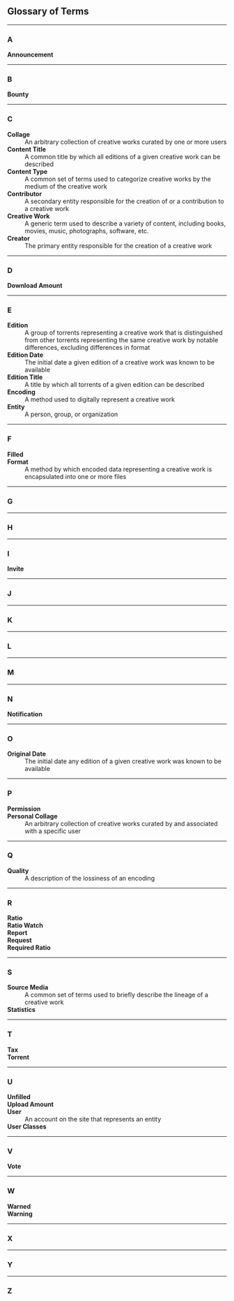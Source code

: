 
## Glossary of Terms

----
### A
<dl>
  <dt><b>Announcement</b></dt>
  <dd></dd>
</dl>

----
### B
<dl>
  <dt><b>Bounty</b></dt>
  <dd></dd>
</dl>

----
### C
<dl>
  <dt><b>Collage</b></dt>
  <dd>An arbitrary collection of creative works curated by one or more users</dd>
  <dt><b>Content Title</b></dt>
  <dd>A common title by which all editions of a given creative work can be described</dd>
  <dt><b>Content Type</b></dt>
  <dd>A common set of terms used to categorize creative works by the medium of the creative work</dd>
  <dt><b>Contributor</b></dt>
  <dd>A secondary entity responsible for the creation of or a contribution to a creative work</dd>
  <dt><b>Creative Work</b></dt>
  <dd>A generic term used to describe a variety of content, including books, movies, music, photographs, software, etc.</dd>
  <dt><b>Creator</b></dt>
  <dd>The primary entity responsible for the creation of a creative work</dd>
</dl>

----
### D
<dl>
  <dt><b>Download Amount</b></dt>
  <dd></dd>
</dl>

----
### E
<dl>
  <dt><b>Edition</b></dt>
  <dd>A group of torrents representing a creative work that is distinguished from other torrents representing the same creative work by notable differences, excluding differences in format</dd>
  <dt><b>Edition Date</b></dt>
  <dd>The initial date a given edition of a creative work was known to be available</dd>
  <dt><b>Edition Title</b></dt>
  <dd>A title by which all torrents of a given edition can be described</dd>
  <dt><b>Encoding</b></dt>
  <dd>A method used to digitally represent a creative work</dd>
  <dt><b>Entity</b></dt>
  <dd>A person, group, or organization</dd>
</dl>

----
### F
<dl>
  <dt><b>Filled</b></dt>
  <dd></dd>
  <dt><b>Format</b></dt>
  <dd>A method by which encoded data representing a creative work is encapsulated into one or more files</dd>
</dl>

----
### G

----
### H

----
### I
<dl>
  <dt><b>Invite</b></dt>
  <dd></dd>
</dl>

----
### J

----
### K

----
### L

----
### M

----
### N
<dl>
  <dt><b>Notification</b></dt>
  <dd></dd>
</dl>

----
### O
<dl>
  <dt><b>Original Date</b></dt>
  <dd>The initial date any edition of a given creative work was known to be available</dd>
</dl>

----
### P
<dl>
  <dt><b>Permission</b></dt>
  <dd></dd>
  <dt><b>Personal Collage</b></dt>
  <dd>An arbitrary collection of creative works curated by and associated with a specific user</dd>
</dl>

----
### Q
<dl>
  <dt><b>Quality</b></dt>
  <dd>A description of the lossiness of an encoding</dd>
</dl>

----
### R
<dl>
  <dt><b>Ratio</b></dt>
  <dd></dd>
  <dt><b>Ratio Watch</b></dt>
  <dd></dd>
  <dt><b>Report</b></dt>
  <dd></dd>
  <dt><b>Request</b></dt>
  <dd></dd>
  <dt><b>Required Ratio</b></dt>
  <dd></dd>
</dl>

----
### S
<dl>
  <dt><b>Source Media</b></dt>
  <dd>A common set of terms used to briefly describe the lineage of a creative work</dd>
  <dt><b>Statistics</b></dt>
  <dd></dd>
</dl>

----
### T
<dl>
  <dt><b>Tax</b></dt>
  <dd></dd>
  <dt><b>Torrent</b></dt>
  <dd></dd>
</dl>

----
### U
<dl>
  <dt><b>Unfilled</b></dt>
  <dd></dd>
  <dt><b>Upload Amount</b></dt>
  <dd></dd>
  <dt><b>User</b></dt>
  <dd>An account on the site that represents an entity</dd>
  <dt><b>User Classes</b></dt>
  <dd></dd>
</dl>

----
### V
<dl>
  <dt><b>Vote</b></dt>
  <dd></dd>
</dl>

----
### W
<dl>
  <dt><b>Warned</b></dt>
  <dd></dd>
  <dt><b>Warning</b></dt>
  <dd></dd>
</dl>

----
### X

----
### Y

----
### Z
